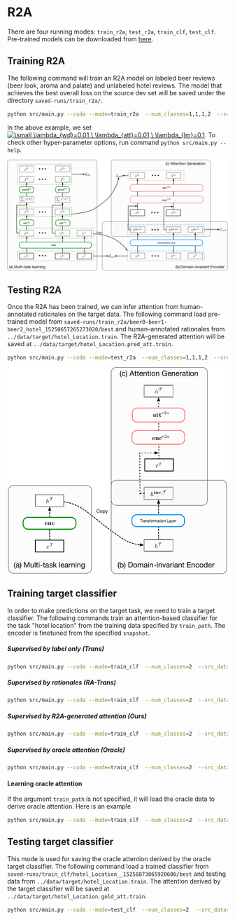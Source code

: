 # R2A

There are four running modes: `train_r2a`, `test_r2a`, `train_clf`, `test_clf`. Pre-trained models can be downloaded from [here](https://people.csail.mit.edu/yujia/files/r2a/saved-runs.zip).


## Training R2A
The following command will train an R2A model on labeled beer reviews (beer look, aroma and palate) and unlabeled hotel reviews. The model that achieves the best overall loss on the source dev set will be saved under the directory `saved-runs/train_r2a/`.

```bash
python src/main.py --cuda --mode=train_r2a  --num_classes=1,1,1,2  --src_dataset=beer0,beer1,beer2 --tar_dataset=hotel  --l_wd=0.01 --l_r2a=0.01 --l_lm=0.1 --save
```
In the above example, we set <a href="https://www.codecogs.com/eqnedit.php?latex=\inline&space;\small&space;\lambda_{wd}=0.01,\&space;\lambda_{att}=0.01,\&space;\lambda_{lm}=0.1" target="_blank"><img src="https://latex.codecogs.com/gif.latex?\inline&space;\small&space;\lambda_{wd}=0.01,\&space;\lambda_{att}=0.01,\&space;\lambda_{lm}=0.1" title="\small \lambda_{wd}=0.01,\ \lambda_{att}=0.01,\ \lambda_{lm}=0.1" /></a>. To check other hyper-parameter options, run command `python src/main.py --help`.

![](../assets/mode_train_r2a.png)


## Testing R2A
Once the R2A has been trained, we can infer attention from human-annotated rationales on the target data. The following command load pre-trained model from `saved-runs/train_r2a/beer0-beer1-beer2_hotel_15250657265273020/best` and  human-annotated rationales from `../data/target/hotel_Location.train`. The R2A-generated attention will be saved at `../data/target/hotel_Location.pred_att.train`.

```bash
python src/main.py --cuda --mode=test_r2a  --num_classes=1,1,1,2  --src_dataset=beer0,beer1,beer2 --tar_dataset=hotel_Location  --snapshot=saved-runs/train_r2a/beer0-beer1-beer2_hotel_15250657265273020/best --test_path=../data/target/hotel_Location.train
```

<p align="center">
<img src="../assets/mode_test_r2a.png" alt="drawing" width="500"/>
</p>


## Training target classifier
In order to make predictions on the target task, we need to train a target classifier. The following commands train an attention-based classifier for the task "hotel location" from the training data specified by `train_path`. The encoder is finetuned from the specified `snapshot`.

##### Supervised by label only (Trans)
```bash
python src/main.py --cuda --mode=train_clf  --num_classes=2  --src_dataset=hotel_Location  --snapshot=saved-runs/train_r2a/beer0-beer1-beer2_hotel_15250657265273020/best --train_path=../data/target/hotel_Location.pred_att.gold_att.train --l_r2a=0 --fine_tune_encoder
```
##### Supervised by rationales (RA-Trans)
```bash
python src/main.py --cuda --mode=train_clf  --num_classes=2  --src_dataset=hotel_Location  --snapshot=saved-runs/train_r2a/beer0-beer1-beer2_hotel_15250657265273020/best --train_path=../data/target/hotel_Location.pred_att.gold_att.train --l_r2a=1 --att_target=rationale --fine_tune_encoder
```
##### Supervised by R2A-generated attention (Ours)
```bash
python src/main.py --cuda --mode=train_clf  --num_classes=2  --src_dataset=hotel_Location  --snapshot=saved-runs/train_r2a/beer0-beer1-beer2_hotel_15250657265273020/best --train_path=../data/target/hotel_Location.pred_att.gold_att.train --l_r2a=1 --att_target=pred_att --fine_tune_encoder
```
##### Supervised by oracle attention (Oracle)
```bash
python src/main.py --cuda --mode=train_clf  --num_classes=2  --src_dataset=hotel_Location  --snapshot=saved-runs/train_r2a/beer0-beer1-beer2_hotel_15250657265273020/best --train_path=../data/target/hotel_Location.pred_att.gold_att.train --l_r2a=1 --att_target=gold_att --fine_tune_encoder
```
#### Learning oracle attention
If the argument `train_path` is not specified, it will load the oracle data to derive oracle attention. Here is an example
```bash
python src/main.py --cuda --mode=train_clf  --num_classes=2  --src_dataset=hotel_Location --l_r2a=0
```


## Testing target classifier
This mode is used for saving the oracle attention derived by the oracle target classifier. The following command load a trained classifier from `saved-runs/train_clf/hotel_Location__15258873065920606/best` and testing data from `../data/target/hotel_Location.train`. The attention derived by the target classifier will be saved at `../data/target/hotel_Location.gold_att.train`.

```bash
python src/main.py --cuda --mode=test_clf  --num_classes=2  --src_dataset=hotel_Location  --snapshot=saved-runs/train_clf/hotel_Location__15258873065920606/best --test_path=../data/target/hotel_Location.train
```
